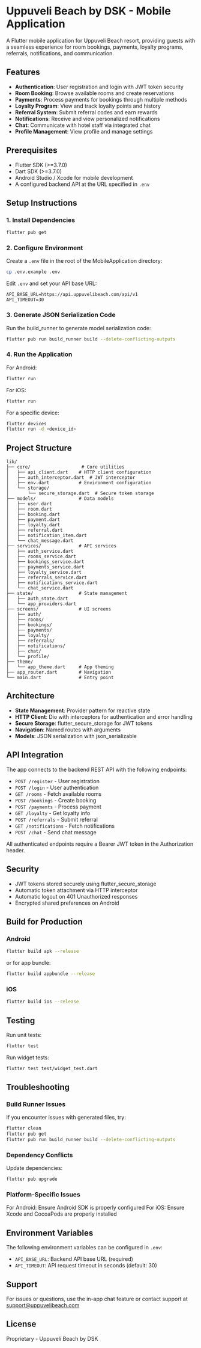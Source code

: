 # Uppuveli Beach by DSK - Mobile Application

A Flutter mobile application for Uppuveli Beach resort, providing guests with a seamless experience for room bookings, payments, loyalty programs, referrals, notifications, and communication.

## Features

- **Authentication**: User registration and login with JWT token security
- **Room Booking**: Browse available rooms and create reservations
- **Payments**: Process payments for bookings through multiple methods
- **Loyalty Program**: View and track loyalty points and history
- **Referral System**: Submit referral codes and earn rewards
- **Notifications**: Receive and view personalized notifications
- **Chat**: Communicate with hotel staff via integrated chat
- **Profile Management**: View profile and manage settings

## Prerequisites

- Flutter SDK (>=3.7.0)
- Dart SDK (>=3.7.0)
- Android Studio / Xcode for mobile development
- A configured backend API at the URL specified in `.env`

## Setup Instructions

### 1. Install Dependencies

```bash
flutter pub get
```

### 2. Configure Environment

Create a `.env` file in the root of the MobileApplication directory:

```bash
cp .env.example .env
```

Edit `.env` and set your API base URL:

```
API_BASE_URL=https://api.uppuvelibeach.com/api/v1
API_TIMEOUT=30
```

### 3. Generate JSON Serialization Code

Run the build_runner to generate model serialization code:

```bash
flutter pub run build_runner build --delete-conflicting-outputs
```

### 4. Run the Application

For Android:
```bash
flutter run
```

For iOS:
```bash
flutter run
```

For a specific device:
```bash
flutter devices
flutter run -d <device_id>
```

## Project Structure

```
lib/
├── core/                   # Core utilities
│   ├── api_client.dart    # HTTP client configuration
│   ├── auth_interceptor.dart  # JWT interceptor
│   ├── env.dart           # Environment configuration
│   └── storage/
│       └── secure_storage.dart  # Secure token storage
├── models/                # Data models
│   ├── user.dart
│   ├── room.dart
│   ├── booking.dart
│   ├── payment.dart
│   ├── loyalty.dart
│   ├── referral.dart
│   ├── notification_item.dart
│   └── chat_message.dart
├── services/              # API services
│   ├── auth_service.dart
│   ├── rooms_service.dart
│   ├── bookings_service.dart
│   ├── payments_service.dart
│   ├── loyalty_service.dart
│   ├── referrals_service.dart
│   ├── notifications_service.dart
│   └── chat_service.dart
├── state/                 # State management
│   ├── auth_state.dart
│   └── app_providers.dart
├── screens/               # UI screens
│   ├── auth/
│   ├── rooms/
│   ├── bookings/
│   ├── payments/
│   ├── loyalty/
│   ├── referrals/
│   ├── notifications/
│   ├── chat/
│   └── profile/
├── theme/
│   └── app_theme.dart     # App theming
├── app_router.dart        # Navigation
└── main.dart              # Entry point
```

## Architecture

- **State Management**: Provider pattern for reactive state
- **HTTP Client**: Dio with interceptors for authentication and error handling
- **Secure Storage**: flutter_secure_storage for JWT tokens
- **Navigation**: Named routes with arguments
- **Models**: JSON serialization with json_serializable

## API Integration

The app connects to the backend REST API with the following endpoints:

- `POST /register` - User registration
- `POST /login` - User authentication
- `GET /rooms` - Fetch available rooms
- `POST /bookings` - Create booking
- `POST /payments` - Process payment
- `GET /loyalty` - Get loyalty info
- `POST /referrals` - Submit referral
- `GET /notifications` - Fetch notifications
- `POST /chat` - Send chat message

All authenticated endpoints require a Bearer JWT token in the Authorization header.

## Security

- JWT tokens stored securely using flutter_secure_storage
- Automatic token attachment via HTTP interceptor
- Automatic logout on 401 Unauthorized responses
- Encrypted shared preferences on Android

## Build for Production

### Android

```bash
flutter build apk --release
```

or for app bundle:

```bash
flutter build appbundle --release
```

### iOS

```bash
flutter build ios --release
```

## Testing

Run unit tests:

```bash
flutter test
```

Run widget tests:

```bash
flutter test test/widget_test.dart
```

## Troubleshooting

### Build Runner Issues

If you encounter issues with generated files, try:

```bash
flutter clean
flutter pub get
flutter pub run build_runner build --delete-conflicting-outputs
```

### Dependency Conflicts

Update dependencies:

```bash
flutter pub upgrade
```

### Platform-Specific Issues

For Android: Ensure Android SDK is properly configured
For iOS: Ensure Xcode and CocoaPods are properly installed

## Environment Variables

The following environment variables can be configured in `.env`:

- `API_BASE_URL`: Backend API base URL (required)
- `API_TIMEOUT`: API request timeout in seconds (default: 30)

## Support

For issues or questions, use the in-app chat feature or contact support at support@uppuvelibeach.com

## License

Proprietary - Uppuveli Beach by DSK
